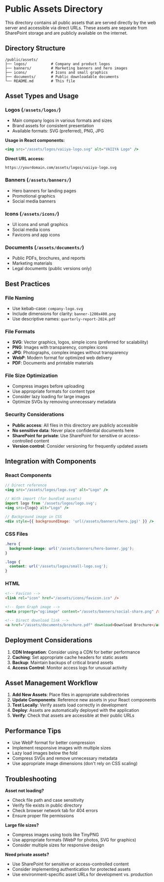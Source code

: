 # Public Assets Directory

This directory contains all public assets that are served directly by the web server and accessible via direct URLs. These assets are separate from SharePoint storage and are publicly available on the internet.

## Directory Structure

```
/public/assets/
├── logos/           # Company and product logos
├── banners/         # Marketing banners and hero images
├── icons/           # Icons and small graphics
├── documents/       # Public downloadable documents
└── README.md        # This file
```

## Asset Types and Usage

### Logos (`/assets/logos/`)
- Main company logos in various formats and sizes
- Brand assets for consistent presentation
- Available formats: SVG (preferred), PNG, JPG

**Usage in React components:**
```jsx
<img src="/assets/logos/vaiiya-logo.svg" alt="VAIIYA Logo" />
```

**Direct URL access:**
```
https://yourdomain.com/assets/logos/vaiiya-logo.svg
```

### Banners (`/assets/banners/`)
- Hero banners for landing pages
- Promotional graphics
- Social media banners

### Icons (`/assets/icons/`)
- UI icons and small graphics
- Social media icons
- Favicons and app icons

### Documents (`/assets/documents/`)
- Public PDFs, brochures, and reports
- Marketing materials
- Legal documents (public versions only)

## Best Practices

### File Naming
- Use kebab-case: `company-logo.svg`
- Include dimensions for clarity: `banner-1200x400.png`
- Use descriptive names: `quarterly-report-2024.pdf`

### File Formats
- **SVG**: Vector graphics, logos, simple icons (preferred for scalability)
- **PNG**: Images with transparency, complex icons
- **JPG**: Photographs, complex images without transparency
- **WebP**: Modern format for optimized web delivery
- **PDF**: Documents and printable materials

### File Size Optimization
- Compress images before uploading
- Use appropriate formats for content type
- Consider lazy loading for large images
- Optimize SVGs by removing unnecessary metadata

### Security Considerations
- **Public access**: All files in this directory are publicly accessible
- **No sensitive data**: Never place confidential documents here
- **SharePoint for private**: Use SharePoint for sensitive or access-controlled content
- **Version control**: Consider versioning for frequently updated assets

## Integration with Components

### React Components
```jsx
// Direct reference
<img src="/assets/logos/logo.svg" alt="Logo" />

// With import (for bundled assets)
import logo from '/assets/logos/logo.svg';
<img src={logo} alt="Logo" />

// Background image in CSS
<div style={{ backgroundImage: 'url(/assets/banners/hero.jpg)' }} />
```

### CSS Files
```css
.hero {
  background-image: url('/assets/banners/hero-banner.jpg');
}

.logo {
  content: url('/assets/logos/small-logo.svg');
}
```

### HTML
```html
<!-- Favicon -->
<link rel="icon" href="/assets/icons/favicon.ico" />

<!-- Open Graph image -->
<meta property="og:image" content="/assets/banners/social-share.png" />

<!-- Direct download link -->
<a href="/assets/documents/brochure.pdf" download>Download Brochure</a>
```

## Deployment Considerations

1. **CDN Integration**: Consider using a CDN for better performance
2. **Caching**: Set appropriate cache headers for static assets
3. **Backup**: Maintain backups of critical brand assets
4. **Access Control**: Monitor access logs for unusual activity

## Asset Management Workflow

1. **Add New Assets**: Place files in appropriate subdirectories
2. **Update Components**: Reference new assets in your React components
3. **Test Locally**: Verify assets load correctly in development
4. **Deploy**: Assets are automatically deployed with the application
5. **Verify**: Check that assets are accessible at their public URLs

## Performance Tips

- Use WebP format for better compression
- Implement responsive images with multiple sizes
- Lazy load images below the fold
- Compress SVGs and remove unnecessary metadata
- Use appropriate image dimensions (don't rely on CSS scaling)

## Troubleshooting

**Asset not loading?**
- Check file path and case sensitivity
- Verify file exists in public directory
- Check browser network tab for 404 errors
- Ensure proper file permissions

**Large file sizes?**
- Compress images using tools like TinyPNG
- Use appropriate formats (WebP for photos, SVG for graphics)
- Consider multiple sizes for responsive design

**Need private assets?**
- Use SharePoint for sensitive or access-controlled content
- Consider implementing authentication for protected assets
- Use environment-specific asset URLs for development vs. production
